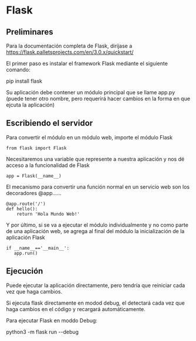 # Flask


## Preliminares

Para la documentación completa de Flask, diríjase a https://flask.palletsprojects.com/en/3.0.x/quickstart/

El primer paso es instalar el framework Flask mediante el siguiente comando:

  pip install flask

Su aplicación debe contener un módulo principal que se llame app.py (puede tener otro nombre, pero requerirá hacer cambios en la forma en que ejcuta la aplicación)

## Escribiendo el servidor

Para convertir el módulo en un módulo web, importe el módulo Flask

```
from flask import Flask    
```

Necesitaremos una variable que represente a nuestra aplicación y nos dé acceso a la funcionalidad de Flask 

```
app = Flask(__name__)     
```

El mecanismo para convertir una función normal en un servicio web son los decoradores @app......

```
@app.route('/')      
def hello():
    return 'Hola Mundo Web!'
```

Y por último, si se va a ejecutar el módulo individualmente y no como parte de una aplicación web, se agrega 
al final del módulo la inicialización de la aplicación Flask

```
if __name__=='__main__':
   app.run()
```

## Ejecución

Puede ejecutar la aplicación directamente, pero tendría que reiniciar cada vez que haga cambios.

Si ejecuta flask directamente en modod debug, el detectará cada vez que haga cambios en el código
y recargará automáticamente.

Para ejecutar Flask en moddo Debug:

python3 -m flask run --debug